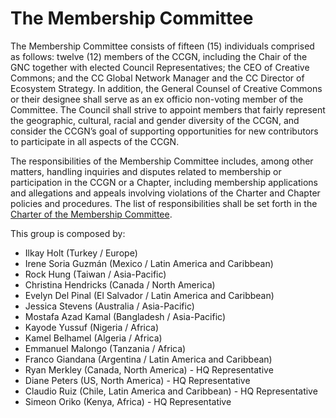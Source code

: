 # The Membership Committee

The Membership Committee consists of fifteen (15) individuals comprised as follows: twelve (12) members of the CCGN, including the Chair of the GNC together with elected Council Representatives; the CEO of Creative Commons; and the CC Global Network Manager and the CC Director of Ecosystem Strategy. In addition, the General Counsel of Creative Commons or their designee shall serve as an ex officio non-voting member of the Committee. The Council shall strive to appoint members that fairly represent the geographic, cultural, racial and gender diversity of the CCGN, and consider the CCGN’s goal of supporting opportunities for new contributors to participate in all aspects of the CCGN. 

The responsibilities of the Membership Committee includes, among other matters, handling inquiries and disputes related to membership or participation in the CCGN or a Chapter, including membership applications and allegations and appeals involving violations of the Charter and Chapter policies and procedures. The list of responsibilities shall be set forth in the [Charter of the Membership Committee](https://github.com/creativecommons/global-network-strategy/blob/master/charters/Charter_of_the_GNC_Membership_Committee.md).

This group is composed by:

* Ilkay Holt (Turkey / Europe)
* Irene Soria Guzmán (Mexico / Latin America and Caribbean)
* Rock Hung (Taiwan / Asia-Pacific)
* Christina Hendricks (Canada / North America)
* Evelyn Del Pinal (El Salvador / Latin America and Caribbean)
* Jessica Stevens (Australia / Asia-Pacific)
* Mostafa Azad Kamal (Bangladesh / Asia-Pacific)
* Kayode Yussuf (Nigeria / Africa)
* Kamel Belhamel (Algeria / Africa)
* Emmanuel Malongo (Tanzania / Africa)
* Franco Giandana (Argentina / Latin America and Caribbean)
* Ryan Merkley (Canada, North America) - HQ Representative
* Diane Peters (US, North America) - HQ Representative
* Claudio Ruiz (Chile, Latin America and Caribbean) - HQ Representative
* Simeon Oriko (Kenya, Africa) - HQ Representative